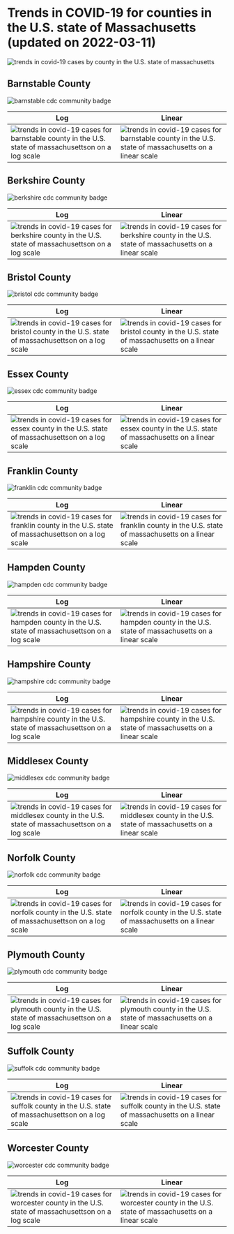 Trends in COVID-19 for counties in the U.S. state of Massachusetts (updated on 2022-03-11)
==========================================================================================

![trends in covid-19 cases by county in the U.S. state of
massachusetts](./images/ma_county_covid.png)

Barnstable County
-----------------

![barnstable cdc community
badge](https://img.shields.io/badge/CDC%20Community%20Level-Low-success.svg)

<table>
<colgroup>
<col style="width: 50%" />
<col style="width: 50%" />
</colgroup>
<thead>
<tr class="header">
<th>Log</th>
<th>Linear</th>
</tr>
</thead>
<tbody>
<tr class="odd">
<td><img src="./images/barnstable_county_covid_log.png" alt="trends in covid-19 cases for barnstable county in the U.S. state of massachusettson on a log scale" /></td>
<td><img src="./images/barnstable_county_covid_linear.png" alt="trends in covid-19 cases for barnstable county in the U.S. state of massachusetts on a linear scale" /></td>
</tr>
</tbody>
</table>

Berkshire County
----------------

![berkshire cdc community
badge](https://img.shields.io/badge/CDC%20Community%20Level-Low-success.svg)

<table>
<colgroup>
<col style="width: 50%" />
<col style="width: 50%" />
</colgroup>
<thead>
<tr class="header">
<th>Log</th>
<th>Linear</th>
</tr>
</thead>
<tbody>
<tr class="odd">
<td><img src="./images/berkshire_county_covid_log.png" alt="trends in covid-19 cases for berkshire county in the U.S. state of massachusettson on a log scale" /></td>
<td><img src="./images/berkshire_county_covid_linear.png" alt="trends in covid-19 cases for berkshire county in the U.S. state of massachusetts on a linear scale" /></td>
</tr>
</tbody>
</table>

Bristol County
--------------

![bristol cdc community
badge](https://img.shields.io/badge/CDC%20Community%20Level-Low-success.svg)

<table>
<colgroup>
<col style="width: 50%" />
<col style="width: 50%" />
</colgroup>
<thead>
<tr class="header">
<th>Log</th>
<th>Linear</th>
</tr>
</thead>
<tbody>
<tr class="odd">
<td><img src="./images/bristol_county_covid_log.png" alt="trends in covid-19 cases for bristol county in the U.S. state of massachusettson on a log scale" /></td>
<td><img src="./images/bristol_county_covid_linear.png" alt="trends in covid-19 cases for bristol county in the U.S. state of massachusetts on a linear scale" /></td>
</tr>
</tbody>
</table>

Essex County
------------

![essex cdc community
badge](https://img.shields.io/badge/CDC%20Community%20Level-Low-success.svg)

<table>
<colgroup>
<col style="width: 50%" />
<col style="width: 50%" />
</colgroup>
<thead>
<tr class="header">
<th>Log</th>
<th>Linear</th>
</tr>
</thead>
<tbody>
<tr class="odd">
<td><img src="./images/essex_county_covid_log.png" alt="trends in covid-19 cases for essex county in the U.S. state of massachusettson on a log scale" /></td>
<td><img src="./images/essex_county_covid_linear.png" alt="trends in covid-19 cases for essex county in the U.S. state of massachusetts on a linear scale" /></td>
</tr>
</tbody>
</table>

Franklin County
---------------

![franklin cdc community
badge](https://img.shields.io/badge/CDC%20Community%20Level-Low-success.svg)

<table>
<colgroup>
<col style="width: 50%" />
<col style="width: 50%" />
</colgroup>
<thead>
<tr class="header">
<th>Log</th>
<th>Linear</th>
</tr>
</thead>
<tbody>
<tr class="odd">
<td><img src="./images/franklin_county_covid_log.png" alt="trends in covid-19 cases for franklin county in the U.S. state of massachusettson on a log scale" /></td>
<td><img src="./images/franklin_county_covid_linear.png" alt="trends in covid-19 cases for franklin county in the U.S. state of massachusetts on a linear scale" /></td>
</tr>
</tbody>
</table>

Hampden County
--------------

![hampden cdc community
badge](https://img.shields.io/badge/CDC%20Community%20Level-Low-success.svg)

<table>
<colgroup>
<col style="width: 50%" />
<col style="width: 50%" />
</colgroup>
<thead>
<tr class="header">
<th>Log</th>
<th>Linear</th>
</tr>
</thead>
<tbody>
<tr class="odd">
<td><img src="./images/hampden_county_covid_log.png" alt="trends in covid-19 cases for hampden county in the U.S. state of massachusettson on a log scale" /></td>
<td><img src="./images/hampden_county_covid_linear.png" alt="trends in covid-19 cases for hampden county in the U.S. state of massachusetts on a linear scale" /></td>
</tr>
</tbody>
</table>

Hampshire County
----------------

![hampshire cdc community
badge](https://img.shields.io/badge/CDC%20Community%20Level-Low-success.svg)

<table>
<colgroup>
<col style="width: 50%" />
<col style="width: 50%" />
</colgroup>
<thead>
<tr class="header">
<th>Log</th>
<th>Linear</th>
</tr>
</thead>
<tbody>
<tr class="odd">
<td><img src="./images/hampshire_county_covid_log.png" alt="trends in covid-19 cases for hampshire county in the U.S. state of massachusettson on a log scale" /></td>
<td><img src="./images/hampshire_county_covid_linear.png" alt="trends in covid-19 cases for hampshire county in the U.S. state of massachusetts on a linear scale" /></td>
</tr>
</tbody>
</table>

Middlesex County
----------------

![middlesex cdc community
badge](https://img.shields.io/badge/CDC%20Community%20Level-Low-success.svg)

<table>
<colgroup>
<col style="width: 50%" />
<col style="width: 50%" />
</colgroup>
<thead>
<tr class="header">
<th>Log</th>
<th>Linear</th>
</tr>
</thead>
<tbody>
<tr class="odd">
<td><img src="./images/middlesex_county_covid_log.png" alt="trends in covid-19 cases for middlesex county in the U.S. state of massachusettson on a log scale" /></td>
<td><img src="./images/middlesex_county_covid_linear.png" alt="trends in covid-19 cases for middlesex county in the U.S. state of massachusetts on a linear scale" /></td>
</tr>
</tbody>
</table>

Norfolk County
--------------

![norfolk cdc community
badge](https://img.shields.io/badge/CDC%20Community%20Level-Low-success.svg)

<table>
<colgroup>
<col style="width: 50%" />
<col style="width: 50%" />
</colgroup>
<thead>
<tr class="header">
<th>Log</th>
<th>Linear</th>
</tr>
</thead>
<tbody>
<tr class="odd">
<td><img src="./images/norfolk_county_covid_log.png" alt="trends in covid-19 cases for norfolk county in the U.S. state of massachusettson on a log scale" /></td>
<td><img src="./images/norfolk_county_covid_linear.png" alt="trends in covid-19 cases for norfolk county in the U.S. state of massachusetts on a linear scale" /></td>
</tr>
</tbody>
</table>

Plymouth County
---------------

![plymouth cdc community
badge](https://img.shields.io/badge/CDC%20Community%20Level-Low-success.svg)

<table>
<colgroup>
<col style="width: 50%" />
<col style="width: 50%" />
</colgroup>
<thead>
<tr class="header">
<th>Log</th>
<th>Linear</th>
</tr>
</thead>
<tbody>
<tr class="odd">
<td><img src="./images/plymouth_county_covid_log.png" alt="trends in covid-19 cases for plymouth county in the U.S. state of massachusettson on a log scale" /></td>
<td><img src="./images/plymouth_county_covid_linear.png" alt="trends in covid-19 cases for plymouth county in the U.S. state of massachusetts on a linear scale" /></td>
</tr>
</tbody>
</table>

Suffolk County
--------------

![suffolk cdc community
badge](https://img.shields.io/badge/CDC%20Community%20Level-Low-success.svg)

<table>
<colgroup>
<col style="width: 50%" />
<col style="width: 50%" />
</colgroup>
<thead>
<tr class="header">
<th>Log</th>
<th>Linear</th>
</tr>
</thead>
<tbody>
<tr class="odd">
<td><img src="./images/suffolk_county_covid_log.png" alt="trends in covid-19 cases for suffolk county in the U.S. state of massachusettson on a log scale" /></td>
<td><img src="./images/suffolk_county_covid_linear.png" alt="trends in covid-19 cases for suffolk county in the U.S. state of massachusetts on a linear scale" /></td>
</tr>
</tbody>
</table>

Worcester County
----------------

![worcester cdc community
badge](https://img.shields.io/badge/CDC%20Community%20Level-Low-success.svg)

<table>
<colgroup>
<col style="width: 50%" />
<col style="width: 50%" />
</colgroup>
<thead>
<tr class="header">
<th>Log</th>
<th>Linear</th>
</tr>
</thead>
<tbody>
<tr class="odd">
<td><img src="./images/worcester_county_covid_log.png" alt="trends in covid-19 cases for worcester county in the U.S. state of massachusettson on a log scale" /></td>
<td><img src="./images/worcester_county_covid_linear.png" alt="trends in covid-19 cases for worcester county in the U.S. state of massachusetts on a linear scale" /></td>
</tr>
</tbody>
</table>
